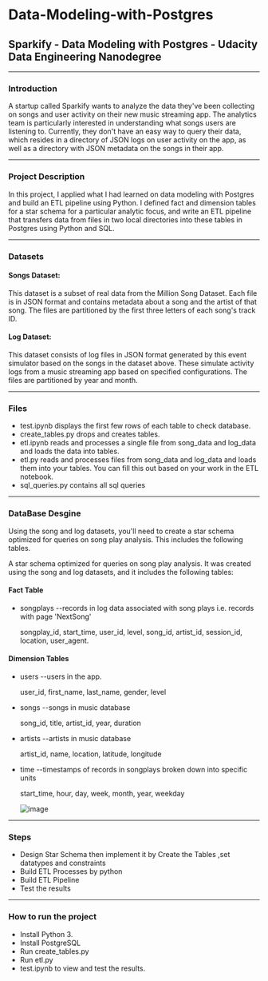 # Data-Modeling-with-Postgres
## Sparkify - Data Modeling with Postgres - Udacity Data Engineering Nanodegree 
----------------------------------------------------------------------------------
### Introduction
A startup called Sparkify wants to analyze the data they've been collecting on songs and user activity on their new music streaming app. The analytics team is particularly interested in understanding what songs users are listening to. Currently, they don't have an easy way to query their data, which resides in a directory of JSON logs on user activity on the app, as well as a directory with JSON metadata on the songs in their app.


-------------------------------------------------------------------------------------------------
### Project Description
In this project, I applied what I had learned on data modeling with Postgres and build an ETL pipeline using Python. I defined fact and dimension tables for a star schema for a particular analytic focus, and write an ETL pipeline that transfers data from files in two local directories into these tables in Postgres using Python and SQL.

---------------------------------------------------------------------------------------------
### Datasets
#### Songs Dataset:

This dataset is a subset of real data from the Million Song Dataset. Each file is in JSON format and contains metadata about a song and the artist of that song. The files are partitioned by the first three letters of each song's track ID.

#### Log Dataset:

This dataset consists of log files in JSON format generated by this event simulator based on the songs in the dataset above. These simulate activity logs from a music streaming app based on specified configurations. The files are partitioned by year and month.

------------------------------------------------------------------------------
### Files
* test.ipynb displays the first few rows of each table to check  database.
* create_tables.py drops and creates tables.
* etl.ipynb reads and processes a single file from song_data and log_data and loads the data into  tables.
* etl.py reads and processes files from song_data and log_data and loads them into your tables. You can fill this out based on your work in the ETL notebook.
* sql_queries.py contains all  sql queries

--------------------------------------------------------
### DataBase Desgine 

Using the song and log datasets, you'll need to create a star schema optimized for queries on song play analysis. This includes the following tables.

A star schema optimized for queries on song play analysis. It was created using the song and log datasets, and it includes the following tables:

#### Fact Table
* songplays --records in log data associated with song plays i.e. records with page 'NextSong'

  songplay_id, start_time, user_id, level, song_id, artist_id, session_id, location, user_agent.

#### Dimension Tables

 * users --users in the app.

   user_id, first_name, last_name, gender, level

* songs --songs in music database

  song_id, title, artist_id, year, duration
  
* artists --artists in music database

  artist_id, name, location, latitude, longitude
  
* time --timestamps of records in songplays broken down into specific units

  start_time, hour, day, week, month, year, weekday
  
  ![image](https://user-images.githubusercontent.com/72750325/213785780-f51843f1-8dd8-4c64-891d-4eee05b3d21d.png)


---------------------------------------------------------------------------------
### Steps
* Design Star Schema then implement it by Create the Tables ,set datatypes and constraints
* Build ETL Processes by python
* Build ETL Pipeline
* Test the results

------------------------------------------
### How to run the project
* Install Python 3.
* Install PostgreSQL
* Run create_tables.py 
* Run etl.py 
* test.ipynb to view and test the results.
